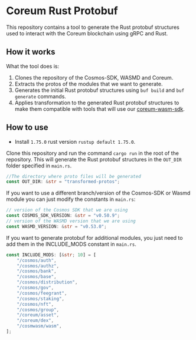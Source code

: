 # Coreum Rust Protobuf

This repository contains a tool to generate the Rust protobuf structures used to interact with the Coreum blockchain
using gRPC and Rust.

## How it works

What the tool does is:

1. Clones the repository of the Cosmos-SDK, WASMD and Coreum.
2. Extracts the protos of the modules that we want to generate.
3. Generates the initial Rust protobuf structures using `buf build` and `buf generate` commands.
4. Applies transformation to the generated Rust protobuf structures to make them compatible with tools that will use
   our [coreum-wasm-sdk](https://github.com/CoreumFoundation/coreum-wasm-sdk).

## How to use

* Install `1.75.0` rust version `rustup default 1.75.0`.

Clone this repository and run the command `cargo run` in the root of the repository. This will generate the Rust
protobuf structures in the `OUT_DIR` folder specified in `main.rs`.

```rust
//The directory where proto files will be generated
const OUT_DIR: &str = "transformed-protos";
```

If you want to use a different branch/version of the Cosmos-SDK or Wasmd module you can just modify the constants in
`main.rs`:

```rust
// version of the Cosmos SDK that we are using
const COSMOS_SDK_VERSION: &str = "v0.50.9";
// version of the WASMD version that we are using
const WASMD_VERSION: &str = "v0.53.0";
```

If you want to generate protobuf for additional modules, you just need to add them in the INCLUDE_MODS constant in
`main.rs`.

```rust
const INCLUDE_MODS: [&str; 10] = [
    "/cosmos/auth",
    "/cosmos/authz",
    "/cosmos/bank",
    "/cosmos/base",
    "/cosmos/distribution",
    "/cosmos/gov",
    "/cosmos/feegrant",
    "/cosmos/staking",
    "/cosmos/nft",
    "/cosmos/group",
    "/coreum/asset",
    "/coreum/dex",
    "/cosmwasm/wasm",
];
```
